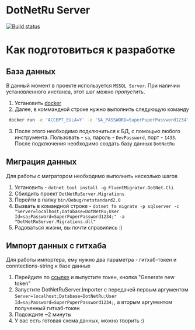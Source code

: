 # DotNetRu Server

[![Build status](https://ci.appveyor.com/api/projects/status/k48inxyw1s45avka?svg=true)](https://ci.appveyor.com/project/AnatolyKulakov/server)


# Как подготовиться к разработке

## База данных
В данный момент в проекте используется `MSSQL Server`. При наличии установленного инстанса, этот шаг можно *пропустить*.

1) Установить [docker](https://www.docker.com/products/docker-desktop)
2) Далее, в коммандной строке нужно выполнить следующую команду
```bash
 docker run -e 'ACCEPT_EULA=Y' -e 'SA_PASSWORD=SuperPuperPassword1234' -p 1433:1433 --name mssql -d mcr.microsoft.com/mssql/server:2017-latest
 ```
3) После этого необходимо подключиться к БД, с помощью любого инструмента. Пользовать - `sa`, пароль - `DevPassword`, порт - `1433`. После подключения необходимо создать базу данных `DotNetRu`

## Миграция данных
Для работы с мигратором необходимо выполнить несколько шагов

1) Установить - `dotnet tool install -g FluentMigrator.DotNet.Cli`
2) Сбилдить проект `DotNetRuServer.Migrations`
3) Перейти в папку `bin/Debug/netstandard2.0`
4) Вызвать в командной строке - `dotnet fm migrate -p sqlserver -c "Server=localhost;Database=DotNetRu;User Id=sa;Password=SuperPuperPassword1234;" -a "DotNetRuServer.Migrations.dll"`
5) Радоваться жизни, вы почти справились :)

## Импорт данных с гитхаба
Для работы импортера, ему нужно два параметра - гитхаб-токен и conntections-string к базе данных

1) Перейдите по [ссылке](https://github.com/settings/tokens) и выпустите токен, кнопка "Generate new token"
2) Запустите DotNetRuServer.Importer с передачей первым аргументом `Server=localhost;Database=DotNetRu;User Id=sa;Password=SuperPuperPassword1234;`, а вторым аргументом полученный гитхаб-токен
3) Подождите ~2 минуты
4) У вас есть готовая схема данных, можно творить :)